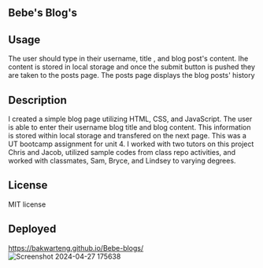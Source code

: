 ## Bebe's Blog's

## Usage

The user should type in their username, title , and blog post's content. Ihe content is stored in local storage and once the submit button is pushed they are taken to the posts page. The posts page displays the blog posts' history

## Description

I created a simple blog page utilizing HTML, CSS, and JavaScript. The user is able to enter their username blog title and blog content. This information is stored within local storage and transfered on the next page. This was a UT bootcamp assignment for unit 4.
I worked with two tutors on this project Chris and Jacob, utilized sample codes from class repo activities, and worked with classmates, Sam, Bryce, and Lindsey to varying degrees.

## License

MIT license
## Deployed  
https://bakwarteng.github.io/Bebe-blogs/
![Screenshot 2024-04-27 175638](https://github.com/bakwarteng/Bebe-blogs/assets/162824202/78504a0b-4f96-47f9-9ae0-d09a0873218a)
